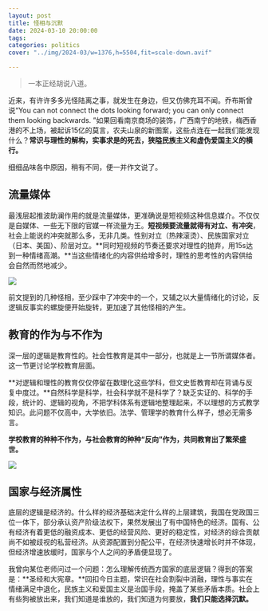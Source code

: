 ```yaml
---
layout: post
title: 怪相与沉默
date: 2024-03-10 20:00:00
tags:
categories: politics
cover: "../img/2024-03/w=1376,h=5504,fit=scale-down.avif"

---
```


>一本正经胡说八道。

近来，有许许多多光怪陆离之事，就发生在身边，但又仿佛充耳不闻。乔布斯曾说“You can not connect the dots looking forward; you can only connect them looking backwards. ”如果回看南京商场的装饰，广西南宁的地铁，梅西香港的不上场，被起诉15亿的莫言，农夫山泉的新图案，这些点连在一起我们能发现什么？**常识与理性的解构，实事求是的死去，狭隘民族主义和虚伪爱国主义的横行。**

细细品味各中原因，稍有不同，便一并作文说了。

## 流量媒体
最浅层起推波助澜作用的就是流量媒体，更准确说是短视频这种信息媒介。不仅仅是自媒体、一些无下限的官媒一样流量为王。**短视频要流量就得有对立、有冲突**，社会上能说的冲突就那么多，无非几类。性别对立（热辣滚烫）、民族国家对立（日本、美国）、阶层对立。**同时短视频的节奏还要求对理性的抛弃，用15s达到一种情绪高潮。**当这些情绪化的内容供给增多时，理性的思考性的内容供给会自然而然地减少。

![](../img/2024-03/w%3D1376%2Ch%3D5504%2Cfit%3Dscale-down.avif)

前文提到的几种怪相，至少踩中了冲突中的一个，又辅之以大量情绪化的讨论，反逻辑反事实的螺旋便开始旋转，更加速了其他怪相的产生。

## 教育的作为与不作为

深一层的逻辑是教育性的。社会性教育是其中一部分，也就是上一节所谓媒体者。这一节更讨论学校教育层面。

**对逻辑和理性的教育仅仅停留在数理化这些学科，但文史哲教育却在背诵与反复中度过。**自然科学是科学，社会科学就不是科学了？缺乏实证的、科学的手段，统计的、逻辑的视角，不把学科体系有逻辑地整理起来，不以理想的方式教学知识。此问题不仅高中，大学依旧。法学、管理学的教育什么样子，想必无需多言。  

**学校教育的种种不作为，与社会教育的种种“反向”作为，共同教育出了繁荣盛世。**

![](../img/2024-03/w%3D1376%2Ch%3D5504%2Cfit%3Dscale-down%20(1).avif)


## 国家与经济属性
底层的逻辑是经济的。什么样的经济基础决定什么样的上层建筑，我国在党政国三位一体下，部分承认资产阶级法权下，果然发展出了有中国特色的经济。国有、公有经济有着更低的融资成本、更低的经营风险、更好的稳定性，对经济的综合贡献尚不如被歧视的私营经济。从资源配置到分配公平，在经济快速增长时并不体现，但经济增速放缓时，国家与个人之间的矛盾便显现了。

我曾向某位老师问过一个问题：怎么理解传统西方国家的底层逻辑？得到的答案是：**圣经和大宪章。**回扣今日主题，常识在社会割裂中消融，理性与事实在情绪满足中退化，民族主义和爱国主义是治国手段，掩盖了某些矛盾本质。社会上有些狗被放出来，我们知道是谁放的，我们知道为何要放，**我们只能选择沉默。**

